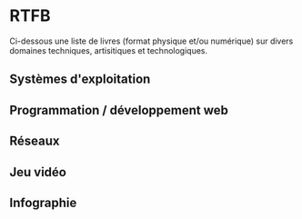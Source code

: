 # RTFB

Ci-dessous une liste de livres (format physique et/ou numérique) sur divers domaines techniques, artisitiques et technologiques.

## Systèmes d'exploitation

## Programmation / développement web

## Réseaux

## Jeu vidéo

## Infographie
